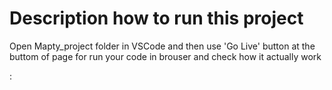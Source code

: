 # Description how to run this project
Open Mapty_project folder in VSCode and then use 'Go Live' button at the buttom
of page for run your code in brouser and check how it actually work 


: 
